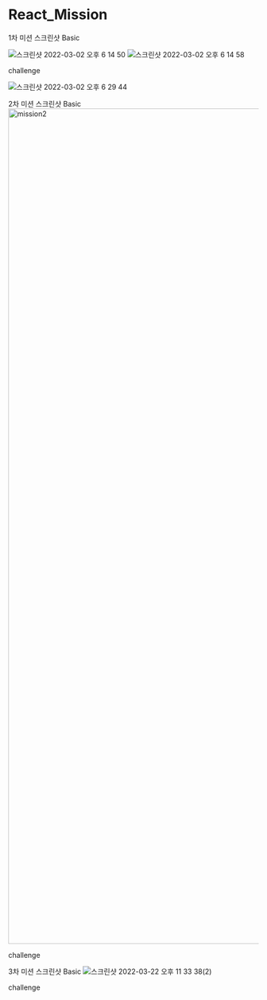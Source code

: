 # React_Mission

1차 미션 스크린샷
Basic

![스크린샷 2022-03-02 오후 6 14 50](https://user-images.githubusercontent.com/93499124/156331834-23a1fc31-8062-458f-a39d-bf25aa10b0bf.png)
![스크린샷 2022-03-02 오후 6 14 58](https://user-images.githubusercontent.com/93499124/156331845-0c3351cc-8b08-4633-92a8-e2fc09356e66.png)

challenge

![스크린샷 2022-03-02 오후 6 29 44](https://user-images.githubusercontent.com/93499124/156334039-d19c7d06-3786-481f-b6c7-ec1dd73d2502.png)

2차 미션 스크린샷
Basic
<img width="1680" alt="mission2" src="https://user-images.githubusercontent.com/93499124/157263221-7a4c5e1f-2d9c-45fd-995a-36b72dd2a9f6.png">


challenge

3차 미션 스크린샷
Basic
![스크린샷 2022-03-22 오후 11 33 38(2)](https://user-images.githubusercontent.com/93499124/159506458-0abc007a-af1b-40a8-97e9-0e22314d181a.png)

challenge
